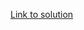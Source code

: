 [Link to solution](https://www.frontendmentor.io/solutions/stats-preview-card-component-oQVd_D43Nt)
